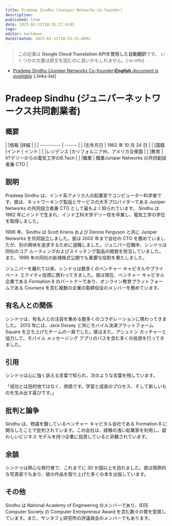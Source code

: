 ```yaml
---
title: Pradeep Sindhu (Juniper Networks Co-founder)
description: 
published: true
date: 2023-02-11T20:55:27.624Z
tags: 
editor: markdown
dateCreated: 2023-02-11T20:55:25.869Z
---
```


> この記事は **Google Cloud Translation APIを使用した自動翻訳**です。
いくつかの文書は原文を読むのに良いかもしれません。{.is-info}



- [Pradeep Sindhu (Juniper Networks Co-founder)***English** document is available*](/en/Knowledge-base/Dictionary/Person/pradeep-sindhu-juniper-networks-co-founder)
{.links-list}


# Pradeep Sindhu (ジュニパーネットワークス共同創業者)

## 概要

| |情報 |詳細 |
| | ---------- | ------ |
| |生年月日 | 1962 年 10 月 24 日 |
| |国籍 |インド | インド |
| |レジデンス |カリフォルニア州、アメリカ合衆国 |
| |教育 | IITデリーからの電気工学のB.Tech |
| |職業 | 職業Juniper Networks の共同創設者兼 CTO |

## 説明

Pradeep Sindhu は、インド系アメリカ人の起業家でコンピューター科学者です。彼は、ネットワーキング製品とサービスの大手プロバイダーである Juniper Networks の共同設立者兼 CTO として最もよく知られています。 Sindhu は 1962 年にインドで生まれ、インド工科大学デリー校を卒業し、電気工学の学位を取得しました。

1996 年、Sindhu は Scott Kriens および Dennis Ferguson と共に Juniper Networks を共同設立しました。彼は 2002 年まで会社の CTO を務めていましたが、別の興味を追求するために退職しました。ジュニパー在職中、シンドゥは同社のコア ルーティングおよびスイッチング製品の開発を担当していました。また、1999 年の同社の新規株式公開でも重要な役割を果たしました。

ジュニパーを離れて以来、シンドゥは数多くのベンチャー キャピタルやプライベート エクイティ投資に携わってきました。彼は現在、ベンチャー キャピタル企業である Formation 8 のパートナーであり、オンライン教育プラットフォームである Coursera を含む複数の企業の取締役会のメンバーを務めています。

## 有名人との関係

シンドゥは、有名人との注目を集める数多くのコラボレーションに携わってきました。 2013 年には、Jack Dorsey と共にモバイル決済プラットフォーム Square を立ち上げたチームの一員でした。彼はまた、アシュトン カッチャーと協力して、モバイル メッセージング アプリのパスを含む多くの投資を行ってきました。

## 引用

シンドゥは心に強く訴える言葉で知られ、次のような言葉を残しています。

「成功とは目的地ではなく、旅路です。学習と成長のプロセス、そして新しいものを生み出す喜びです。」

## 批判と論争

Sindhu は、物議を醸しているベンチャー キャピタル会社である Formation 8 に関与したことで批判されています。この会社は、経験の浅い起業家を利用し、疑わしいビジネス モデルを持つ企業に投資していると非難されています。

## 余談

シンドゥは熱心な旅行者で、これまでに 30 か国以上を訪れました。彼は情熱的な写真家でもあり、彼の作品を取り上げた多くの本を出版しています。

## その他

Sindhu は National Academy of Engineering のメンバーであり、IEEE Computer Society の Computer Entrepreneur Award を含む数々の賞を受賞しています。また、サンタフェ研究所の評議員会のメンバーでもあります。